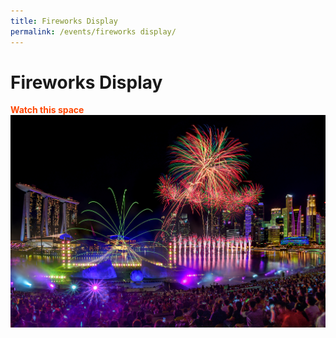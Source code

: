 ```yaml
---
title: Fireworks Display 
permalink: /events/fireworks display/
---
```


# Fireworks Display
<font color="orangered"><b>Watch this space</b></font>
<br>
<img src="/images/HeroBannerKVF.jpg" />
